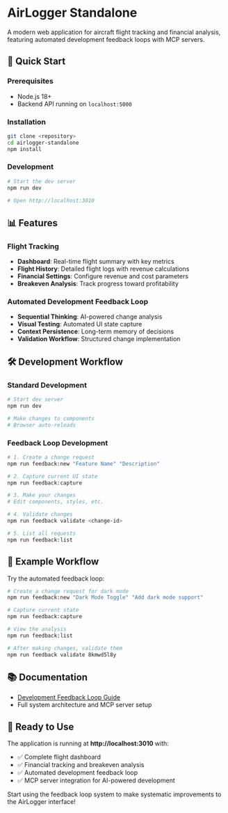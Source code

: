 # AirLogger Standalone

A modern web application for aircraft flight tracking and financial analysis, featuring automated development feedback loops with MCP servers.

## 🚀 Quick Start

### Prerequisites
- Node.js 18+ 
- Backend API running on `localhost:5000`

### Installation
```bash
git clone <repository>
cd airlogger-standalone
npm install
```

### Development
```bash
# Start the dev server
npm run dev

# Open http://localhost:3010
```

## 📊 Features

### Flight Tracking
- **Dashboard**: Real-time flight summary with key metrics
- **Flight History**: Detailed flight logs with revenue calculations
- **Financial Settings**: Configure revenue and cost parameters
- **Breakeven Analysis**: Track progress toward profitability

### Automated Development Feedback Loop
- **Sequential Thinking**: AI-powered change analysis
- **Visual Testing**: Automated UI state capture
- **Context Persistence**: Long-term memory of decisions
- **Validation Workflow**: Structured change implementation

## 🛠 Development Workflow

### Standard Development
```bash
# Start dev server
npm run dev

# Make changes to components
# Browser auto-reloads
```

### Feedback Loop Development
```bash
# 1. Create a change request
npm run feedback:new "Feature Name" "Description"

# 2. Capture current UI state
npm run feedback:capture

# 3. Make your changes
# Edit components, styles, etc.

# 4. Validate changes
npm run feedback validate <change-id>

# 5. List all requests
npm run feedback:list
```

## 🎯 Example Workflow

Try the automated feedback loop:

```bash
# Create a change request for dark mode
npm run feedback:new "Dark Mode Toggle" "Add dark mode support"

# Capture current state
npm run feedback:capture

# View the analysis
npm run feedback:list

# After making changes, validate them
npm run feedback validate 8kmwd5l8y
```

## 📚 Documentation

- [Development Feedback Loop Guide](./DEVELOPMENT_FEEDBACK_LOOP.md)
- Full system architecture and MCP server setup

## 🤝 Ready to Use

The application is running at **http://localhost:3010** with:
- ✅ Complete flight dashboard
- ✅ Financial tracking and breakeven analysis  
- ✅ Automated development feedback loop
- ✅ MCP server integration for AI-powered development

Start using the feedback loop system to make systematic improvements to the AirLogger interface!